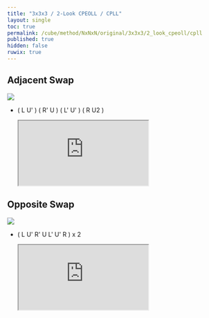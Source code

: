 ```yaml
---
title: "3x3x3 / 2-Look CPEOLL / CPLL"
layout: single
toc: true
permalink: /cube/method/NxNxN/original/3x3x3/2_look_cpeoll/cpll
published: true
hidden: false
ruwix: true
---
```


<head>
  <base target="_blank">
</head>



## Adjacent Swap

<div class="wrapper">
  <a href="https://logiqx.github.io/cubing-algs/html/2lcpeoll.html#case-Adj">
    <img
      class = "translate"
      axis  = "x"
      disp  = "-96px"
      src   = "https://logiqx.github.io/cubing-algs/img/2lcpeoll-s96-01.png"
    />
  </a>
</div>

- ( L U' ) ( R' U ) ( L' U' ) ( R U2 )

  <iframe
    src = "https://ruwix.com/widget/3d/?alg=L%20U'%20R'%20U%20L'%20U'%20R%20U2&colored=u/em%20f/c%20b/c%20l/c%20r/c&solved=U-&hover=9&speed=500&flags=canvas"
  ></iframe>



## Opposite Swap

<div class="wrapper">
  <a href="https://logiqx.github.io/cubing-algs/html/2lcpeoll.html#case-Diag">
    <img
      class = "translate"
      axis  = "y"
      disp  = "-96px"
      src   = "https://logiqx.github.io/cubing-algs/img/2lcpeoll-s96-01.png"
    />
  </a>
</div>

- ( L U' R' U L' U' R ) x 2

  <iframe
    src = "https://ruwix.com/widget/3d/?alg=L%20U'%20R'%20U%20L'%20U'%20R%20L%20U'%20R'%20U%20L'%20U'%20R&colored=u/em%20f/c%20b/c%20l/c%20r/c&solved=U-&hover=9&speed=500&flags=canvas"
  ></iframe>
